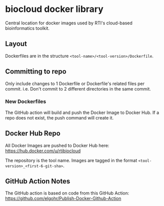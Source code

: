 # biocloud docker library

Central location for docker images used by RTI's cloud-based bioinformatics toolkit.

## Layout

Dockerfiles are in the structure `<tool-name>/<tool-version>/Dockerfile`.

## Committing to repo

Only include changes to 1 Dockerfile or Dockerfile's related files per commit. i.e. Don't commit to 2 different directories in the same commit.

### New Dockerfiles

The GitHub action will build and push the Docker Image to Docker Hub. If a repo does not exist, the push command will create it.

## Docker Hub Repo

All Docker Images are pushed to Docker Hub here: https://hub.docker.com/u/rtibiocloud

The repository is the tool name. Images are tagged in the format `<tool-version>_<first-6-git-sha>`.


## GitHub Action Notes

The GitHub action is based on code from this GitHub Action: https://github.com/elgohr/Publish-Docker-Github-Action
